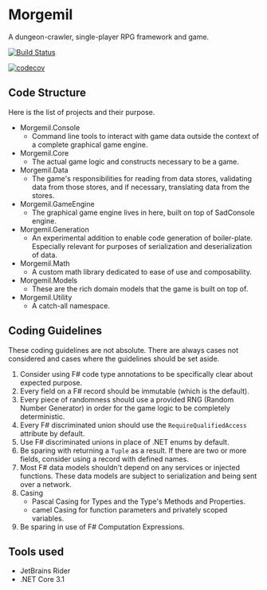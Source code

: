 # Morgemil

A dungeon-crawler, single-player RPG framework and game.

[![Build Status](https://dev.azure.com/morgemil/Game/_apis/build/status/DanielOliver.Morgemil?branchName=master)](https://dev.azure.com/morgemil/Game/_build/latest?definitionId=1&branchName=master)

[![codecov](https://codecov.io/gh/DanielOliver/Morgemil/branch/master/graph/badge.svg)](https://codecov.io/gh/DanielOliver/Morgemil)

## Code Structure

Here is the list of projects and their purpose.

* Morgemil.Console
    * Command line tools to interact with game data outside the context of a complete graphical game engine.
* Morgemil.Core
    * The actual game logic and constructs necessary to be a game.
* Morgemil.Data
    * The game's responsibilities for reading from data stores, validating data from those stores, and if necessary, translating data from the stores.
* Morgemil.GameEngine
    * The graphical game engine lives in here, built on top of SadConsole engine.
* Morgemil.Generation
    * An experimental addition to enable code generation of boiler-plate. Especially relevant for purposes of serialization and deserialization of data.
* Morgemil.Math
    * A custom math library dedicated to ease of use and composability.
* Morgemil.Models
    * These are the rich domain models that the game is built on top of.
* Morgemil.Utility
    * A catch-all namespace.


## Coding Guidelines

These coding guidelines are not absolute. There are always cases not considered and cases where the guidelines should be set aside.

1. Consider using F# code type annotations to be specifically clear about expected purpose.
2. Every field on a F# record should be immutable (which is the default).
3. Every piece of randomness should use a provided RNG (Random Number Generator) in order for the game logic to be completely deterministic.
4. Every F# discriminated union should use the `RequireQualifiedAccess` attribute by default.
5. Use F# discriminated unions in place of .NET enums by default.
6. Be sparing with returning a `Tuple` as a result. If there are two or more fields, consider using a record with defined names.
7. Most F# data models shouldn't depend on any services or injected functions. These data models are subject to serialization and being sent over a network.
8. Casing
    * Pascal Casing for Types and the Type's Methods and Properties.
    * camel Casing for function parameters and privately scoped variables.
9. Be sparing in use of F# Computation Expressions.

## Tools used

* JetBrains Rider
* .NET Core 3.1

